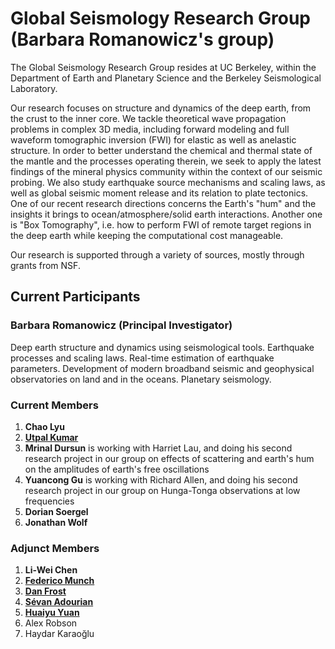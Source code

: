# Global Seismology Research Group (Barbara Romanowicz's group)

The Global Seismology Research Group resides at UC Berkeley, within the Department of Earth and Planetary Science and the Berkeley Seismological Laboratory.

Our research focuses on structure and dynamics of the deep earth, from the crust to the inner core. We tackle theoretical wave propagation problems in complex 3D media, including forward modeling and full waveform tomographic inversion (FWI) for elastic as well as anelastic structure. In order to better understand the chemical and thermal state of the mantle and the processes operating therein, we seek to apply the latest findings of the mineral physics community within the context of our seismic probing. We also study earthquake source mechanisms and scaling laws, as well as global seismic moment release and its relation to plate tectonics. One of our recent research directions concerns the Earth's "hum" and the insights it brings to ocean/atmosphere/solid earth interactions. Another one is "Box Tomography", i.e. how to perform FWI of remote target regions in the deep earth while keeping the computational cost manageable.

Our research is supported through a variety of sources, mostly through grants from NSF.

## Current Participants
### Barbara Romanowicz (Principal Investigator)
Deep earth structure and dynamics using seismological tools. Earthquake processes and scaling laws. Real-time estimation of earthquake parameters. Development of modern broadband seismic and geophysical observatories on land and in the oceans. Planetary seismology.

### Current Members
1. __Chao Lyu__
1. [__Utpal Kumar__](https://www.earthinversion.com/about-me/)
1. __Mrinal Dursun__ is working with Harriet Lau, and doing his second research project in our group on effects of scattering and earth's hum on the amplitudes of earth's free oscillations 
1. __Yuancong Gu__ is working with Richard Allen, and doing his second research project in our group on Hunga-Tonga observations at low frequencies 
1. __Dorian Soergel__
1. __Jonathan Wolf__ 


### Adjunct Members
1. __Li-Wei Chen__ 
2. [__Federico Munch__](https://erdw.ethz.ch/en/people/profile.MjIxMzk1.TGlzdC83NzMsOTI0MjA1OTI2.html)
3. [__Dan Frost__](https://danielafrost.com/) 
4. [__Sévan Adourian__](https://eps.berkeley.edu/people/sevan-adourian)
5. [__Huaiyu Yuan__](https://scholar.google.com/citations?user=fHZqrAEAAAAJ&hl=en)
6. Alex Robson
7. Haydar Karaoğlu
